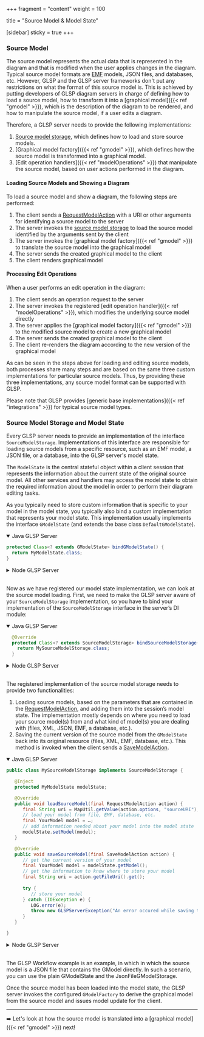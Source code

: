 +++
fragment = "content"
weight = 100

title = "Source Model & Model State"

[sidebar]
  sticky = true
+++

### Source Model

The source model represents the actual data that is represented in the diagram and that is modified when the user applies changes in the diagram.
Typical source model formats are [EMF](https://www.eclipse.org/modeling/emf) models, JSON files, and databases, etc.
However, GLSP and the GLSP server frameworks don't put any restrictions on what the format of this source model is.
This is achieved by putting developers of GLSP diagram servers in charge of defining how to load a source model, how to transform it into a [graphical model]({{< ref "gmodel" >}}), which is the description of the diagram to be rendered, and how to manipulate the source model, if a user edits a diagram.

Therefore, a GLSP server needs to provide the following implementations:

1. [Source model storage](#source-model-storage-and-model-state-and), which defines how to load and store source models.
2. [Graphical model factory]({{< ref "gmodel" >}}), which defines how the source model is transformed into a graphical model.
3. [Edit operation handlers]({{< ref "modelOperations" >}}) that manipulate the source model, based on user actions performed in the diagram.

#### Loading Source Models and Showing a Diagram

To load a source model and show a diagram, the following steps are performed:

1. The client sends a [RequestModelAction](https://github.com/eclipse-glsp/glsp/blob/master/PROTOCOL.md#241-requestmodelaction) with a URI or other arguments for identifying a source model to the server
2. The server invokes the [source model storage](#source-model-storage-and-model-state-and) to load the source model identified by the arguments sent by the client
3. The server invokes the [graphical model factory]({{< ref "gmodel" >}}) to translate the source model into the graphical model
4. The server sends the created graphical model to the client
5. The client renders graphical model

#### Processing Edit Operations

When a user performs an edit operation in the diagram:

1. The client sends an operation request to the server
2. The server invokes the registered [edit operation handler]({{< ref "modelOperations" >}}), which modifies the underlying source model directly
3. The server applies the [graphical model factory]({{< ref "gmodel" >}}) to the modified source model to create a new graphical model
4. The server sends the created graphical model to the client
5. The client re-renders the diagram according to the new version of the graphical model

As can be seen in the steps above for loading and editing source models, both processes share many steps and are based on the same three custom implementations for particular source models.
Thus, by providing these three implementations, any source model format can be supported with GLSP.

Please note that GLSP provides [generic base implementations]({{< ref "integrations" >}}) for typical source model types.

### Source Model Storage and Model State

Every GLSP server needs to provide an implementation of the interface `SourceModelStorage`.
Implementations of this interface are responsible for loading source models from a specific resource, such as an EMF model, a JSON file, or a database, into the GLSP server's model state.

The `ModelState` is the central stateful object within a client session that represents the information about the current state of the original source model.
All other services and handlers may access the model state to obtain the required information about the model in order to perform their diagram editing tasks.

As you typically need to store custom information that is specific to your model in the model state, you typically also bind a custom implementation that represents your model state.
This implementation usually implements the interface `GModelState` (and extends the base class `DefaultGModelState`).

<details open><summary>Java GLSP Server</summary>

```java
protected Class<? extends GModelState> bindGModelState() {
  return MyModelState.class;
}
```

</details>

<details><summary>Node GLSP Server</summary>

```ts
protected configure(bind: interfaces.Bind, unbind: interfaces.Unbind,
isBound: interfaces.IsBound, rebind: interfaces.Rebind): void {
    super.configure(bind, unbind, isBound, rebind);
    bind(MyModelState).toSelf().inSingletonScope();
    bind(ModelState).toService(MyModelState);
}
```

</details>
</br>

Now as we have registered our model state implementation, we can look at the source model loading.
First, we need to make the GLSP server aware of your `SourceModelStorage` implementation, so you have to bind your implementation of the `SourceModelStorage` interface in the server’s DI module:

<details open><summary>Java GLSP Server</summary>

```java
  @Override
  protected Class<? extends SourceModelStorage> bindSourceModelStorage() {
    return MySourceModelStorage.class;
  }
```

</details>

<details><summary>Node GLSP Server</summary>

```ts
  protected configure(bind: interfaces.Bind, unbind: interfaces.Unbind,
   isBound: interfaces.IsBound, rebind: interfaces.Rebind): void {
      super.configure(bind, unbind, isBound, rebind);
      bind(SourceModelStorage).to(MySourceModelStorage);
  }
```

</details>
</br>

The registered implementation of the source model storage needs to provide two functionalities:

1. Loading source models, based on the parameters that are contained in the [RequestModelAction](https://github.com/eclipse-glsp/glsp/blob/master/PROTOCOL.md#241-requestmodelaction), and adding them into the session’s model state.
The implementation mostly depends on where you need to load your source model(s) from and what kind of model(s) you are dealing with (files, XML, JSON, EMF, a database, etc.).
2. Saving the current version of the source model from the `GModelState` back into its original resource (files, XML, EMF, database, etc.). This method is invoked when the client sends a [SaveModelAction](https://github.com/eclipse-glsp/glsp/blob/master/PROTOCOL.md#251-savemodelaction).

<details open><summary>Java GLSP Server</summary>

```java
public class MySourceModelStorage implements SourceModelStorage {

   @Inject
   protected MyModelState modelState;

   @Override
   public void loadSourceModel(final RequestModelAction action) {
      final String uri = MapUtil.getValue(action.options, "sourceURI");
      // load your model from file, EMF, database, etc.
      final YourModel model = …;
      // add information needed about your model into the model state
      modelState.setModel(model);
   }

   @Override
   public void saveSourceModel(final SaveModelAction action) {
      // get the current version of your model
      final YourModel model = modelState.getModel();
      // get the information to know where to store your model
      final String uri = action.getFileUri().get();
      
      try {
         // store your model
      } catch (IOException e) {
         LOG.error(e);
         throw new GLSPServerException("An error occured while saving the model.", e);
      }
   }

}
```

</details>

<details opn><summary>Node GLSP Server</summary>

```ts
@injectable()
export class MySourceModelStorage implements SourceModelStorage {

    @inject(MyModelState)
    protected modelState: MyModelState;

    loadSourceModel(action: RequestModelAction): MaybePromise<void> {
      const uri = action.options!["sourceURI"];
      // load your model from file, EMF, database, etc.
      const model = …;
      // add information needed about your model into the model state
      this.modelState.model=model;
    }

   saveSourceModel(action: SaveModelAction): MaybePromise<void> {
      // get the current version of your model
      const model = this.modelState.model;
      // get the information to know where to store your model
      const uri = this.modelState.sourceUri;
      
      try {
         // store your model
      } catch (error) {
         throw new GLSPServerError(`Could not load model from file: ${this.modelState.sourceUri}`, error);
      }
   }
}
```

</details>
</br>

The GLSP Workflow example is an example, in which in which the source model is a JSON file that contains the GModel directly.
In such a scenario, you can use the plain GModelState and the JsonFileGModelStorage.

Once the source model has been loaded into the model state, the GLSP server invokes the configured `GModelFactory` to derive the graphical model from the source model and issues model update for the client.

---

➡️ Let's look at how the source model is translated into a [graphical model]({{< ref "gmodel" >}}) next!
